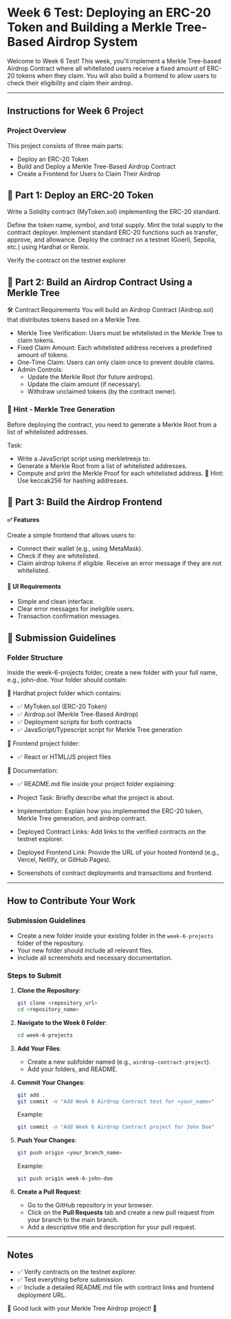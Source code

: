 # Week 6 Test: Deploying an ERC-20 Token and Building a Merkle Tree-Based Airdrop System

Welcome to Week 6 Test! This week, you'll implement a Merkle Tree-based Airdrop Contract where all whitelisted users receive a fixed amount of ERC-20 tokens when they claim. You will also build a frontend to allow users to check their eligibility and claim their airdrop.

---

## Instructions for Week 6 Project

### Project Overview
This project consists of three main parts:

- Deploy an ERC-20 Token
- Build and Deploy a Merkle Tree-Based Airdrop Contract
- Create a Frontend for Users to Claim Their Airdrop



## **📌 Part 1: Deploy an ERC-20 Token**
Write a Solidity contract (MyToken.sol) implementing the ERC-20 standard.

Define the token name, symbol, and total supply.
Mint the total supply to the contract deployer.
Implement standard ERC-20 functions such as transfer, approve, and allowance.
Deploy the contract on a testnet (Goerli, Sepolia, etc.) using Hardhat or Remix.

Verify the contract on the testnet explorer 

## **📌 Part 2: Build an Airdrop Contract Using a Merkle Tree**
🛠️ Contract Requirements
You will build an Airdrop Contract (Airdrop.sol) that distributes tokens based on a Merkle Tree.

- Merkle Tree Verification: Users must be whitelisted in the Merkle Tree to claim tokens.
- Fixed Claim Amount: Each whitelisted address receives a predefined amount of tokens.
- One-Time Claim: Users can only claim once to prevent double claims.
- Admin Controls:
  - Update the Merkle Root (for future airdrops).
  - Update the claim amount (if necessary).
  - Withdraw unclaimed tokens (by the contract owner).

### 🔢 Hint -  Merkle Tree Generation
Before deploying the contract, you need to generate a Merkle Root from a list of whitelisted addresses.

Task:
- Write a JavaScript script using merkletreejs to:
- Generate a Merkle Root from a list of whitelisted addresses.
- Compute and print the Merkle Proof for each whitelisted address.
📌 Hint: Use keccak256 for hashing addresses.

## **📌 Part 3: Build the Airdrop Frontend**
#### ✅ Features
Create a simple frontend that allows users to:
- Connect their wallet (e.g., using MetaMask).
- Check if they are whitelisted.
- Claim airdrop tokens if eligible.
Receive an error message if they are not whitelisted.

#### 🎨 UI Requirements
- Simple and clean interface.
- Clear error messages for ineligible users.
- Transaction confirmation messages.


## 📂 Submission Guidelines
### Folder Structure
Inside the week-6-projects folder, create a new folder with your full name, e.g., john-doe.
Your folder should contain:

📌 Hardhat project folder which contains:
- ✅ MyToken.sol (ERC-20 Token)
- ✅ Airdrop.sol (Merkle Tree-Based Airdrop)
- ✅ Deployment scripts for both contracts
- ✅ JavaScript/Typescript  script for Merkle Tree generation

📌 Frontend project folder:
- ✅ React or HTML/JS project files

📌 Documentation:
- ✅ README.md file inside your project folder explaining:

- Project Task: Briefly describe what the project is about.
- Implementation: Explain how you implemented the ERC-20 token, Merkle Tree generation, and airdrop contract.
- Deployed Contract Links: Add links to the verified contracts on the testnet explorer.
- Deployed Frontend Link: Provide the URL of your hosted frontend (e.g., Vercel, Netlify, or GitHub Pages).
- Screenshots of contract deployments and transactions and frontend.


---

## How to Contribute Your Work

### Submission Guidelines
- Create a new folder inside your existing folder in the `week-6-projects` folder of the repository.
- Your new folder should include all relevant files.
- Include all screenshots and necessary documentation.

### Steps to Submit

1. **Clone the Repository**:
   ```bash
   git clone <repository_url>
   cd <repository_name>
   ```

2. **Navigate to the Week 6 Folder**:
   ```bash
   cd week-6-projects
   ```

3. **Add Your Files**:
   - Create a new subfolder named (e.g., `airdrop-contract-project`).
   - Add your  folders, and README.

4. **Commit Your Changes**:
   ```bash
   git add .
   git commit -m "Add Week 6 Airdrop Contract test for <your_name>"
   ```
   Example:
   ```bash
   git commit -m "Add Week 6 Airdrop Contract project for John Doe"
   ```

5. **Push Your Changes**:
   ```bash
   git push origin <your_branch_name>
   ```
   Example:
   ```bash
   git push origin week-6-john-doe
   ```

6. **Create a Pull Request**:
   - Go to the GitHub repository in your browser.
   - Click on the **Pull Requests** tab and create a new pull request from your branch to the main branch.
   - Add a descriptive title and description for your pull request.

---

## Notes
- ✅ Verify contracts on the testnet explorer.
- ✅ Test everything before submission.
- ✅ Include a detailed README.md file with contract links and frontend deployment URL.

🚀 Good luck with your Merkle Tree Airdrop project! 🚀


